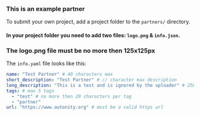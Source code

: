 ### This is an example partner

To submit your own project, add a project folder to the `partners/` directory.

#### In your project folder you need to add two files: `logo.png` & `info.json`.

### The logo.png file must be no more then 125x125px

The `info.yaml` file looks like this:

``` yaml
name: "Test Partner" # 40 characters max
short_description: "Test Partner" # // character max description
long_description: "This is a test and is ignored by the uploader" # 250 character max
tags: # max 5 tags
  - "test" # no more then 20 characters per tag
  - "partner"
url: "https://www.autonity.org" # must be a valid https url

```
